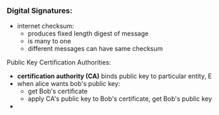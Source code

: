 ### Digital Signatures:
- internet checksum:
	- produces fixed length digest of message 
	- is many to one
	- different messages can have same checksum

Public Key Certification Authorities:
- **certification authority (CA)** binds public key to particular entity, E
- when alice wants bob's public key:
	- get Bob's certificate 
	- apply CA's public key to Bob's certificate, get Bob's public key
- 